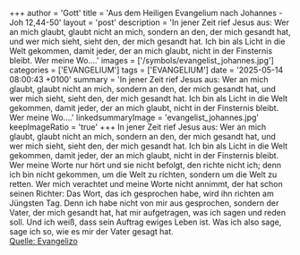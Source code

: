 +++
author = 'Gott'
title = 'Aus dem Heiligen Evangelium nach Johannes - Joh 12,44-50'
layout = 'post'
description = 'In jener Zeit rief Jesus aus: Wer an mich glaubt, glaubt nicht an mich, sondern an den, der mich gesandt hat, und wer mich sieht, sieht den, der mich gesandt hat. Ich bin als Licht in die Welt gekommen, damit jeder, der an mich glaubt, nicht in der Finsternis bleibt. Wer meine Wo....'
images = ['/symbols/evangelist_johannes.jpg']
categories = ['EVANGELIUM']
tags = ['EVANGELIUM']
date = '2025-05-14 08:00:43 +0100'
summary = 'In jener Zeit rief Jesus aus: Wer an mich glaubt, glaubt nicht an mich, sondern an den, der mich gesandt hat, und wer mich sieht, sieht den, der mich gesandt hat. Ich bin als Licht in die Welt gekommen, damit jeder, der an mich glaubt, nicht in der Finsternis bleibt. Wer meine Wo....'
linkedsummaryImage = 'evangelist_johannes.jpg'
keepImageRatio = 'true'
+++
In jener Zeit rief Jesus aus: Wer an mich glaubt, glaubt nicht an mich, sondern an den, der mich gesandt hat,
und wer mich sieht, sieht den, der mich gesandt hat.
Ich bin als Licht in die Welt gekommen, damit jeder, der an mich glaubt, nicht in der Finsternis bleibt.
Wer meine Worte nur hört und sie nicht befolgt, den richte nicht ich; denn ich bin nicht gekommen, um die Welt zu richten, sondern um die Welt zu retten.<!--more-->
Wer mich verachtet und meine Worte nicht annimmt, der hat schon seinen Richter: Das Wort, das ich gesprochen habe, wird ihn richten am Jüngsten Tag.
Denn ich habe nicht von mir aus gesprochen, sondern der Vater, der mich gesandt hat, hat mir aufgetragen, was ich sagen und reden soll.
Und ich weiß, dass sein Auftrag ewiges Leben ist. Was ich also sage, sage ich so, wie es mir der Vater gesagt hat.<br> [Quelle: Evangelizo](https://evangeliumtagfuertag.org/DE/gospel)